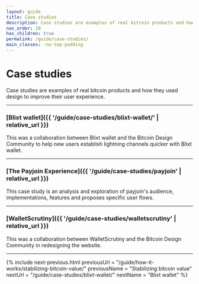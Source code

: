 ```yaml
---
layout: guide
title: Case studies
description: Case studies are examples of real bitcoin products and how they used design to improve their user experience.
nav_order: 10
has_children: true
permalink: /guide/case-studies/
main_classes: -no-top-padding
---
```


<!--

Illustration sources:

-->

# Case studies

Case studies are examples of real bitcoin products and how they used design to improve their user experience.

---

### [Blixt wallet]({{ '/guide/case-studies/blixt-wallet/' | relative_url }})

This was a collaboration between Blixt wallet and the Bitcoin Design Community to help new users establish lightning channels quicker with Blixt wallet.

---

### [The Payjoin Experience]({{ '/guide/case-studies/payjoin' | relative_url }})

This case study is an analysis and exploration of payjoin's audience, implementations, features and proposes specific user flows.

---

### [WalletScrutiny]({{ '/guide/case-studies/walletscrutiny' | relative_url }})

This was a collaboration between WalletScrutiny and the Bitcoin Design Community in redesigning the website.

---

{% include next-previous.html
   previousUrl = "/guide/how-it-works/stabilizing-bitcoin-value/"
   previousName = "Stabilizing bitcoin value"
   nextUrl = "/guide/case-studies/blixt-wallet/"
   nextName = "Blixt wallet"
%}
